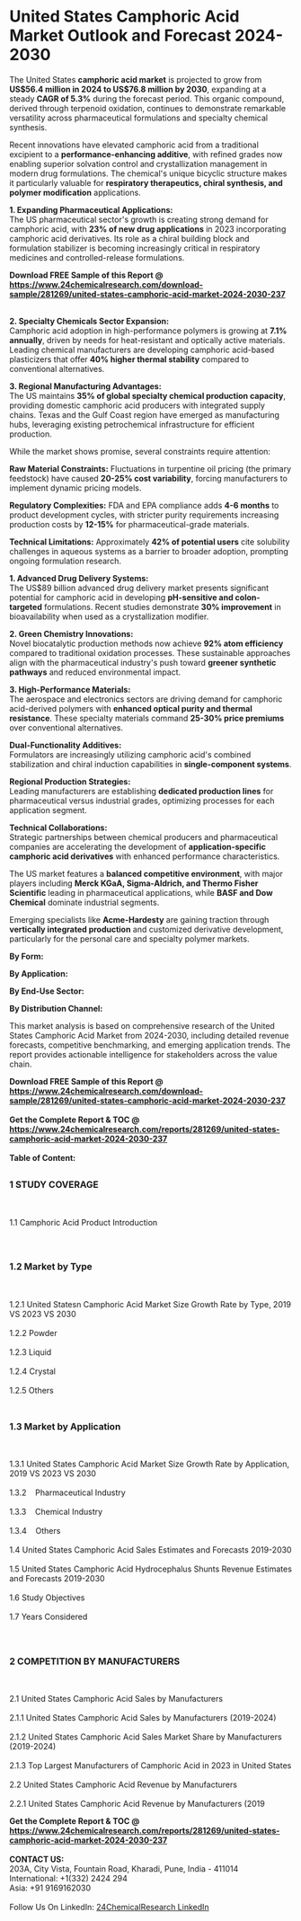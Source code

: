 <h1>United States Camphoric Acid Market Outlook and Forecast 2024-2030</h1><p>The United States <strong>camphoric acid market</strong> is projected to grow from <strong>US$56.4 million in 2024 to US$76.8 million by 2030</strong>, expanding at a steady <strong>CAGR of 5.3%</strong> during the forecast period. This organic compound, derived through terpenoid oxidation, continues to demonstrate remarkable versatility across pharmaceutical formulations and specialty chemical synthesis.</p><p>Recent innovations have elevated camphoric acid from a traditional excipient to a <strong>performance-enhancing additive</strong>, with refined grades now enabling superior solvation control and crystallization management in modern drug formulations. The chemical's unique bicyclic structure makes it particularly valuable for <strong>respiratory therapeutics, chiral synthesis, and polymer modification</strong> applications.</p><p><strong>1. Expanding Pharmaceutical Applications:</strong><br>
The US pharmaceutical sector's growth is creating strong demand for camphoric acid, with <strong>23% of new drug applications</strong> in 2023 incorporating camphoric acid derivatives. Its role as a chiral building block and formulation stabilizer is becoming increasingly critical in respiratory medicines and controlled-release formulations.</p><div><b>Download FREE Sample of this Report @ 
            <a href="https://www.24chemicalresearch.com/download-sample/281269/united-states-camphoric-acid-market-2024-2030-237">
            https://www.24chemicalresearch.com/download-sample/281269/united-states-camphoric-acid-market-2024-2030-237</a></b></div><br><p><strong>2. Specialty Chemicals Sector Expansion:</strong><br>
Camphoric acid adoption in high-performance polymers is growing at <strong>7.1% annually</strong>, driven by needs for heat-resistant and optically active materials. Leading chemical manufacturers are developing camphoric acid-based plasticizers that offer <strong>40% higher thermal stability</strong> compared to conventional alternatives.</p><p><strong>3. Regional Manufacturing Advantages:</strong><br>
The US maintains <strong>35% of global specialty chemical production capacity</strong>, providing domestic camphoric acid producers with integrated supply chains. Texas and the Gulf Coast region have emerged as manufacturing hubs, leveraging existing petrochemical infrastructure for efficient production.</p><p>While the market shows promise, several constraints require attention:</p><p><strong>Raw Material Constraints:</strong> Fluctuations in turpentine oil pricing (the primary feedstock) have caused <strong>20-25% cost variability</strong>, forcing manufacturers to implement dynamic pricing models.</p><p><strong>Regulatory Complexities:</strong> FDA and EPA compliance adds <strong>4-6 months</strong> to product development cycles, with stricter purity requirements increasing production costs by <strong>12-15%</strong> for pharmaceutical-grade materials.</p><p><strong>Technical Limitations:</strong> Approximately <strong>42% of potential users</strong> cite solubility challenges in aqueous systems as a barrier to broader adoption, prompting ongoing formulation research.</p><p><strong>1. Advanced Drug Delivery Systems:</strong><br>
The US$89 billion advanced drug delivery market presents significant potential for camphoric acid in developing <strong>pH-sensitive and colon-targeted</strong> formulations. Recent studies demonstrate <strong>30% improvement</strong> in bioavailability when used as a crystallization modifier.</p><p><strong>2. Green Chemistry Innovations:</strong><br>
Novel biocatalytic production methods now achieve <strong>92% atom efficiency</strong> compared to traditional oxidation processes. These sustainable approaches align with the pharmaceutical industry's push toward <strong>greener synthetic pathways</strong> and reduced environmental impact.</p><p><strong>3. High-Performance Materials:</strong><br>
The aerospace and electronics sectors are driving demand for camphoric acid-derived polymers with <strong>enhanced optical purity and thermal resistance</strong>. These specialty materials command <strong>25-30% price premiums</strong> over conventional alternatives.</p><p><strong>Dual-Functionality Additives:</strong><br>
  Formulators are increasingly utilizing camphoric acid's combined stabilization and chiral induction capabilities in <strong>single-component systems</strong>.</p><p><strong>Regional Production Strategies:</strong><br>
  Leading manufacturers are establishing <strong>dedicated production lines</strong> for pharmaceutical versus industrial grades, optimizing processes for each application segment.</p><p><strong>Technical Collaborations:</strong><br>
  Strategic partnerships between chemical producers and pharmaceutical companies are accelerating the development of <strong>application-specific camphoric acid derivatives</strong> with enhanced performance characteristics.</p><p>The US market features a <strong>balanced competitive environment</strong>, with major players including <strong>Merck KGaA, Sigma-Aldrich, and Thermo Fisher Scientific</strong> leading in pharmaceutical applications, while <strong>BASF and Dow Chemical</strong> dominate industrial segments.</p><p>Emerging specialists like <strong>Acme-Hardesty</strong> are gaining traction through <strong>vertically integrated production</strong> and customized derivative development, particularly for the personal care and specialty polymer markets.</p><p><strong>By Form:</strong></p><p><strong>By Application:</strong></p><p><strong>By End-Use Sector:</strong></p><p><strong>By Distribution Channel:</strong></p><p>This market analysis is based on comprehensive research of the United States Camphoric Acid Market from 2024-2030, including detailed revenue forecasts, competitive benchmarking, and emerging application trends. The report provides actionable intelligence for stakeholders across the value chain.</p><div><b>Download FREE Sample of this Report @ 
            <a href="https://www.24chemicalresearch.com/download-sample/281269/united-states-camphoric-acid-market-2024-2030-237">
            https://www.24chemicalresearch.com/download-sample/281269/united-states-camphoric-acid-market-2024-2030-237</a></b></div><br><div><b>Get the Complete Report & TOC @ 
            <a href="https://www.24chemicalresearch.com/reports/281269/united-states-camphoric-acid-market-2024-2030-237">
            https://www.24chemicalresearch.com/reports/281269/united-states-camphoric-acid-market-2024-2030-237</a></b></div><br>
            <b>Table of Content:</b><p><h2><span style="font-size:16px"><strong>1 STUDY COVERAGE</strong></span></h2><br />
<p>1.1 Camphoric Acid Product Introduction</p><br />
<h2><span style="font-size:16px"><strong>1.2 Market by Type</strong></span></h2><br />
<p>1.2.1 United Statesn Camphoric Acid Market Size Growth Rate by Type, 2019 VS 2023 VS 2030<br /><br />
1.2.2 Powder&nbsp;&nbsp; &nbsp;<br /><br />
1.2.3 Liquid<br /><br />
1.2.4 Crystal<br /><br />
1.2.5 Others<br /><br />
<h2><span style="font-size:16px"><strong>1.3 Market by Application</strong></span></h2><br />
<p>1.3.1 United States Camphoric Acid Market Size Growth Rate by Application, 2019 VS 2023 VS 2030<br /><br />
1.3.2&nbsp;&nbsp; &nbsp;Pharmaceutical Industry<br /><br />
1.3.3&nbsp;&nbsp; &nbsp;Chemical Industry<br /><br />
1.3.4&nbsp;&nbsp; &nbsp;Others<br /><br />
1.4 United States Camphoric Acid Sales Estimates and Forecasts 2019-2030<br /><br />
1.5 United States Camphoric Acid Hydrocephalus Shunts Revenue Estimates and Forecasts 2019-2030<br /><br />
1.6 Study Objectives<br /><br />
1.7 Years Considered</p><br />
<h2><span style="font-size:16px"><strong>2 COMPETITION BY MANUFACTURERS</strong></span></h2><br />
<p>2.1 United States Camphoric Acid Sales by Manufacturers<br /><br />
2.1.1 United States Camphoric Acid Sales by Manufacturers (2019-2024)<br /><br />
2.1.2 United States Camphoric Acid Sales Market Share by Manufacturers (2019-2024)<br /><br />
2.1.3 Top Largest Manufacturers of Camphoric Acid in 2023 in United States<br /><br />
2.2 United States Camphoric Acid Revenue by Manufacturers<br /><br />
2.2.1 United States Camphoric Acid Revenue by Manufacturers (2019</p><div><b>Get the Complete Report & TOC @ 
            <a href="https://www.24chemicalresearch.com/reports/281269/united-states-camphoric-acid-market-2024-2030-237">
            https://www.24chemicalresearch.com/reports/281269/united-states-camphoric-acid-market-2024-2030-237</a></b></div><br><b>CONTACT US:</b><br>
            203A, City Vista, Fountain Road, Kharadi, Pune, India - 411014<br>
            International: +1(332) 2424 294<br>
            Asia: +91 9169162030 <br><br>
            Follow Us On LinkedIn: <a href="https://www.linkedin.com/company/24chemicalresearch/">24ChemicalResearch LinkedIn</a>
